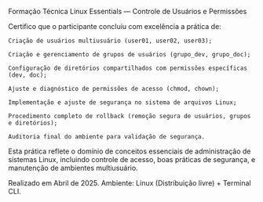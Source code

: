 Formação Técnica Linux Essentials — Controle de Usuários e Permissões

Certifico que o participante concluiu com excelência a prática de:

    Criação de usuários multiusuário (user01, user02, user03);

    Criação e gerenciamento de grupos de usuários (grupo_dev, grupo_doc);

    Configuração de diretórios compartilhados com permissões específicas (dev, doc);

    Ajuste e diagnóstico de permissões de acesso (chmod, chown);

    Implementação e ajuste de segurança no sistema de arquivos Linux;

    Procedimento completo de rollback (remoção segura de usuários, grupos e diretórios);

    Auditoria final do ambiente para validação de segurança.

Esta prática reflete o domínio de conceitos essenciais de administração de sistemas Linux, incluindo controle de acesso, boas práticas de segurança, e manutenção de ambientes multiusuário.

Realizado em Abril de 2025.
Ambiente: Linux (Distribuição livre) + Terminal CLI.
